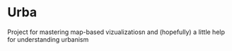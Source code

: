 # Urba
Project for mastering map-based vizualizatiosn and (hopefully) a little help for understanding urbanism
